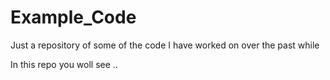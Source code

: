 # Example_Code
Just a repository of some of the code I have worked on over the past while

In this repo you woll see .. 
